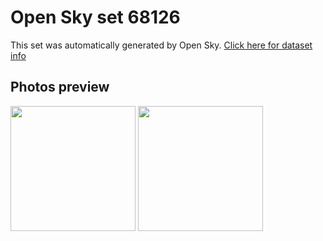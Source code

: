 # Open Sky set 68126
This set was automatically generated by Open Sky.
[Click here for dataset info](https://github.com/awesomelewis2007/opensky/blob/master/dataset/68126/info.json)
## Photos preview
<img src="https://raw.githubusercontent.com/awesomelewis2007/opensky/master/dataset/68126/photos.gif" width="200px"/>
<img src="https://raw.githubusercontent.com/awesomelewis2007/opensky/master/dataset/68126/photos_bw.gif" width="200px"/>
